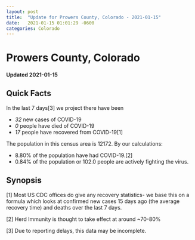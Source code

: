 ```yaml
---
layout: post
title:  "Update for Prowers County, Colorado - 2021-01-15"
date:   2021-01-15 01:01:29 -0600
categories: Colorado
---
```


# Prowers County, Colorado
#### Updated 2021-01-15

## Quick Facts

In the last 7 days[3] we project there have been
- *32* new cases of COVID-19
- *0* people have died of COVID-19
- *17* people have recovered from COVID-19[1]

The population in this census area is 12172. By our calculations:
- 8.80% of the population have had COVID-19.[2]
- 0.84% of the population or 102.0 people are actively fighting the virus.

## Synopsis




[1] Most US CDC offices do give any recovery statistics- we base this on a formula which looks at confirmed new cases
15 days ago (the average recovery time) and deaths over the last 7 days.

[2] Herd Immunity is thought to take effect at around ~70-80%

[3] Due to reporting delays, this data may be incomplete.
 
    